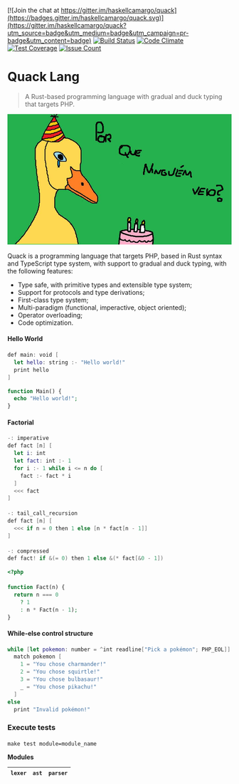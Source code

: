 [![Join the chat at https://gitter.im/haskellcamargo/quack](https://badges.gitter.im/haskellcamargo/quack.svg)](https://gitter.im/haskellcamargo/quack?utm_source=badge&utm_medium=badge&utm_campaign=pr-badge&utm_content=badge)
[![Build Status](https://travis-ci.org/haskellcamargo/quack.svg?branch=master)](https://travis-ci.org/haskellcamargo/quack)
[![Code Climate](https://codeclimate.com/github/haskellcamargo/quack/badges/gpa.svg)](https://codeclimate.com/github/haskellcamargo/quack)
[![Test Coverage](https://codeclimate.com/github/haskellcamargo/quack/badges/coverage.svg)](https://codeclimate.com/github/haskellcamargo/quack/coverage)
[![Issue Count](https://codeclimate.com/github/haskellcamargo/quack/badges/issue_count.svg)](https://codeclimate.com/github/haskellcamargo/quack)

# Quack Lang

> A Rust-based programming language with gradual and duck typing that targets PHP.

![Quack](./resource/logo.jpg)

Quack is a programming language that targets PHP, based in Rust syntax and TypeScript type system, with support
to gradual and duck typing, with the following features:

- Type safe, with primitive types and extensible type system;
- Support for protocols and type derivations;
- First-class type system;
- Multi-paradigm (functional, imperactive, object oriented);
- Operator overloading;
- Code optimization.

#### Hello World

```swift
def main: void [
  let hello: string :- "Hello world!"
  print hello
]
```

```php
function Main() {
  echo "Hello world!";
}
```

#### Factorial

```swift
-: imperative
def fact [n] [
  let i: int
  let fact: int :- 1
  for i :- 1 while i <= n do [
    fact :- fact * i
  ]
  <<< fact
]

-: tail_call_recursion
def fact [n] [
  <<< if n = 0 then 1 else [n * fact[n - 1]]
]

-: compressed
def fact! if &(= 0) then 1 else &(* fact[&0 - 1])


```

```php
<?php

function Fact(n) {
  return n === 0
    ? 1
    : n * Fact(n - 1);
}
```

#### While-else control structure

```swift
while [let pokemon: number = ^int readline["Pick a pokémon"; PHP_EOL]] <= 4
  match pokemon [
    1 = "You chose charmander!"
    2 = "You chose squirtle!"
    3 = "You chose bulbasaur!"
    _ = "You chose pikachu!"
  ]
else
  print "Invalid pokémon!"
```

### Execute tests

`make test module=module_name`

**Modules**

| `lexer` | `ast` | `parser` |
|---------|-------|----------|
